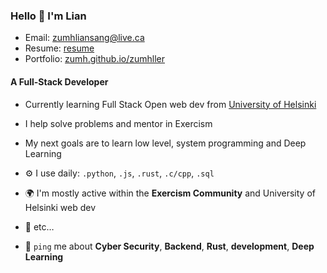 ### Hello 👋 I'm Lian
- Email: zumhliansang@live.ca
- Resume: [resume](https://zumh.github.io/zumhller/zumhliansang_lungler_resume.pdf)
- Portfolio: [zumh.github.io/zumhller](https://zumh.github.io/zumhller/)

#### A Full-Stack Developer
- Currently learning Full Stack Open web dev from [University of Helsinki](https://fullstackopen.com/en/)
- I help solve problems and mentor in Exercism
- My next goals are to learn low level, system programming and Deep Learning
  
- ⚙️ I use daily: `.python`, `.js`, `.rust`, `.c/cpp`, `.sql`
- 🌍 I'm mostly active within the **Exercism Community** and University of Helsinki web dev
- 💅 etc…
- 💬 `ping` me about **Cyber Security**, **Backend**, **Rust**, **development**, **Deep Learning**
